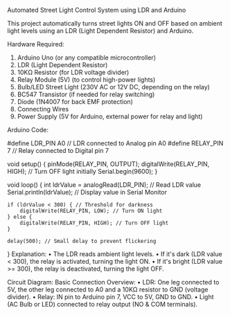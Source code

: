 Automated Street Light Control System using LDR and Arduino

This project automatically turns street lights ON and OFF based on ambient light levels using an LDR (Light Dependent Resistor) and Arduino.

Hardware Required:
1.	Arduino Uno (or any compatible microcontroller)
2.	LDR (Light Dependent Resistor)
3.	10KΩ Resistor (for LDR voltage divider)
4.	Relay Module (5V) (to control high-power lights)
5.	Bulb/LED Street Light (230V AC or 12V DC, depending on the relay)
6.	BC547 Transistor (if needed for relay switching)
7.	Diode (1N4007 for back EMF protection)
8.	Connecting Wires
9.	Power Supply (5V for Arduino, external power for relay and light)

 Arduino Code:

#define LDR_PIN A0 // LDR connected to Analog pin A0
#define RELAY_PIN 7 // Relay connected to Digital pin 7

void setup() {
    pinMode(RELAY_PIN, OUTPUT);
    digitalWrite(RELAY_PIN, HIGH); // Turn OFF light initially
    Serial.begin(9600);
}

void loop() {
    int ldrValue = analogRead(LDR_PIN); // Read LDR value
    Serial.println(ldrValue); // Display value in Serial Monitor
    
    if (ldrValue < 300) { // Threshold for darkness
        digitalWrite(RELAY_PIN, LOW); // Turn ON light
    } else {
        digitalWrite(RELAY_PIN, HIGH); // Turn OFF light
    }
    
    delay(500); // Small delay to prevent flickering
}
Explanation:
•	The LDR reads ambient light levels.
•	If it's dark (LDR value < 300), the relay is activated, turning the light ON.
•	If it's bright (LDR value >= 300), the relay is deactivated, turning the light OFF.

Circuit Diagram:
Basic Connection Overview:
•	LDR: One leg connected to 5V, the other leg connected to A0 and a 10KΩ resistor to GND (voltage divider).
•	Relay: IN pin to Arduino pin 7, VCC to 5V, GND to GND.
•	Light (AC Bulb or LED) connected to relay output (NO & COM terminals).




 


